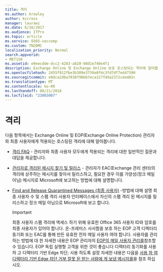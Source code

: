 ```yaml
---
title: 격리
ms.author: krowley
author: kccross
manager: laurawi
ms.date: 6/16/2017
ms.audience: ITPro
ms.topic: article
ms.service: O365-seccomp
ms.custom: TN2DMC
localization_priority: Normal
search.appverid:
- MET150
ms.assetid: e9eecdde-dcc2-4283-a820-98d1e740e4f1
description: Exchange Online 및 Exchange Online 보호 호스팅되는 격리에 알아봅니다.
ms.openlocfilehash: 2455f912fbe3b309e3759a0fdc3fd7df7ed47390
ms.sourcegitcommit: e9dca2d6a7838f98bb7eca127fdda2372cda402c
ms.translationtype: MT
ms.contentlocale: ko-KR
ms.lasthandoff: 08/21/2018
ms.locfileid: "23003007"
---
```

# <a name="quarantine"></a>격리

다음 항목에서는 Exchange Online 및 EOP(Exchange Online Protection) 관리자와 최종 사용자에게 적용되는 호스팅된 격리에 대해 알아봅니다.
  
- [격리 FAQ](quarantine-faq.md) - 관리자와 최종 사용자 모두에게 적용되는 격리에 대한 일반적인 질문과 대답을 제공합니다. 
    
- [관리자로 격리된 메시지 찾기 및 릴리스](find-and-release-quarantined-messages-as-an-administrator.md) - 관리자가 EAC(Exchange 관리 센터)의 격리에 상주하는 메시지를 찾아서 릴리스하고, 필요한 경우 이를 가양성(정크 메일 아님) 메시지로 Microsoft에 보고하는 방법에 대해 설명합니다. 
    
- [Find and Release Quarantined Messages (최종 사용자)](http://technet.microsoft.com/library/e439b560-827a-4807-abd3-6b861c1ff786.aspx) -방법에 대해 설명 최종 사용자 수 및 스팸 격리 사용자 인터페이스에서 자신의 스팸 격리 된 메시지를 릴리스하고 정크 메일 아님으로 Microsoft에 보고 합니다. 
    
    > [!IMPORTANT]
    > 최종 사용자 스팸 격리에 액세스 하기 위해 유효한 Office 365 사용자 ID와 암호를 최종 사용자가 있어야 합니다. 온-프레미스 사서함을 보호 하는 EOP 고객 디렉터리 동기화 또는 EAC를 통해 만든 유효한 전자 메일 사용자 여야 합니다. 사용자를 관리 하는 방법에 대 한 자세한 내용은 EOP 관리자의 [EOP의 메일 사용자 관리를](eop/manage-mail-users-in-eop.md)참조할 수 있습니다. EOP 독립 실행형 고객을 위한 것이 좋습니다 디렉터리 동기화를 사용 하 고 디렉터리 기반 Edge 차단; 사용 하도록 설정 자세한 내용은 다음을 [사용 하 여 디렉터리 기반 Edge 차단 거부 잘못 된 받는 사람에 게 보낸 메시지를](http://technet.microsoft.com/library/ca7b7416-92ed-40ad-abdb-695be46ea2e4.aspx)을 참조 하십시오. 
  
    

